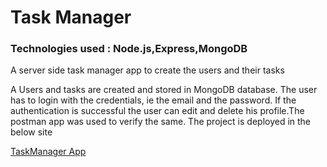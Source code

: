 # Task Manager
### Technologies used : Node.js,Express,MongoDB

A server side task manager app to create the users and their tasks 

A Users and tasks are created and stored in MongoDB database. The user has to login with the credentials, ie the email and the password. If the authentication is successful
the user can edit and delete his profile.The postman app was used to verify the same.
The project is deployed in the below site

[TaskManager App](https://mkris-task-manager.herokuapp.com)
